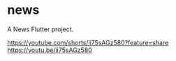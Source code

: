 # news

A News Flutter project.

https://youtube.com/shorts/ii75sAGz580?feature=share
https://youtu.be/ii75sAGz580
 
